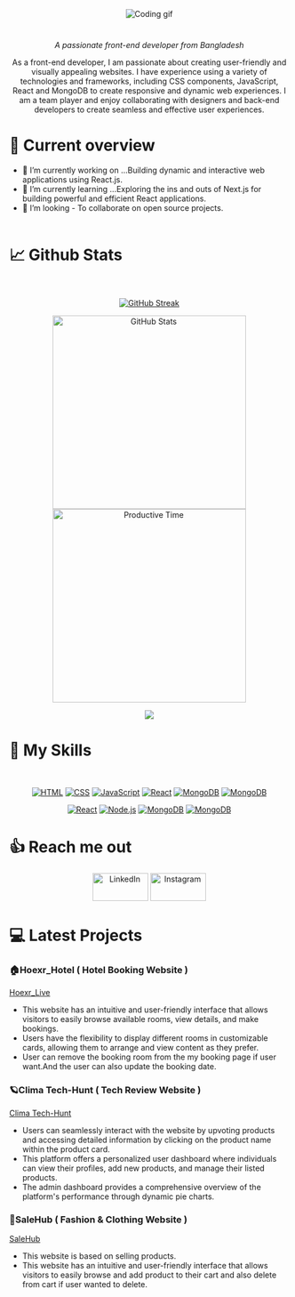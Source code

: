 <div align="center">
  <img src="https://i.ibb.co/brZvyZd/GIthub-cover.png" alt="Coding gif" title="Coding gif" >
</div>
<div align="center">

#

_A passionate front-end developer from Bangladesh_

As a front-end developer, I am passionate about creating user-friendly and visually appealing websites. I have experience using a variety of technologies and frameworks, including CSS components, JavaScript, React and MongoDB to create responsive and dynamic web experiences. I am a team player and enjoy collaborating with designers and back-end developers to create seamless and effective user experiences.

</div>

# 👀 Current overview

- 🔭 I’m currently working on ...Building dynamic and interactive web applications using React.js.
- 🌱 I’m currently learning ...Exploring the ins and outs of Next.js for building powerful and efficient React applications.
- 👯 I’m looking - To collaborate on open source projects. <br> <br>

# 📈 Github Stats

<br>

<div align="center">

[![GitHub Streak](https://github-readme-streak-stats.herokuapp.com?user=Saifulkhandaker&theme=dark)](https://git.io/streak-stats)

</div>

<div align="center">

<img src="http://github-profile-summary-cards.vercel.app/api/cards/stats?username=Saifulkhandaker&theme=dark" alt="GitHub Stats" width="348">
<img src="http://github-profile-summary-cards.vercel.app/api/cards/most-commit-language?username=Saifulkhandaker&theme=dark" alt="Productive Time" width="348">

</div>

<div align="center">

![](http://github-profile-summary-cards.vercel.app/api/cards/profile-details?username=Saifulkhandaker&theme=dark)

</div>

# 🎯 My Skills

<div align="center"> <br>

[![HTML](https://skillicons.dev/icons?i=html)](https://skillicons.dev)
[![CSS](https://skillicons.dev/icons?i=css)](https://skillicons.dev)
[![JavaScript](https://skillicons.dev/icons?i=js)](https://skillicons.dev)
[![React](https://skillicons.dev/icons?i=react)](https://skillicons.dev)
[![MongoDB](https://skillicons.dev/icons?i=tailwind)](https://skillicons.dev)
[![MongoDB](https://skillicons.dev/icons?i=bootstrap)](https://skillicons.dev)
<br>

[![React](https://skillicons.dev/icons?i=expressjs)](https://skillicons.dev)
[![Node.js](https://skillicons.dev/icons?i=mongodb)](https://skillicons.dev)
[![MongoDB](https://skillicons.dev/icons?i=firebase)](https://skillicons.dev)
[![MongoDB](https://skillicons.dev/icons?i=figma)](https://skillicons.dev)

</div>

# 👍 Reach me out

<div align="center">

<a href="https://www.linkedin.com/in/saiful-khandaker67/"><img src="https://i.ibb.co/grT3k50/1614895141102.png" alt="LinkedIn" width="100" height="50"></a>
<a href="https://www.instagram.com/saiful_khandaker.67/"><img src="https://i.ibb.co/Jp891vf/Instagram-name-logo-transparent-PNG.png" alt="Instagram" width="100" height="50"></a>

</div>

# 💻 Latest Projects

### 🏠Hoexr_Hotel ( Hotel Booking Website ) <br>

[Hoexr_Live](https://hotel-boo-c51b7.web.app/) <br>

- This website has an intuitive and user-friendly interface that allows visitors to easily browse available rooms, view details, and make bookings.
- Users have the flexibility to display different rooms in customizable cards, allowing them to arrange and view content as they prefer.
- User can remove the booking room from the my booking page if user want.And the user can also update the booking date. <br>

### 🪐Clima Tech-Hunt ( Tech Review Website ) <br>

[Clima Tech-Hunt](https://tech-product.netlify.app/) <br>

- Users can seamlessly interact with the website by upvoting products and accessing detailed information by clicking on the product name within the product card.
- This platform offers a personalized user dashboard where individuals can view their profiles, add new products, and manage their listed products.
- The admin dashboard provides a comprehensive overview of the platform's performance through dynamic pie charts. <br>

### 🛒SaleHub ( Fashion & Clothing Website ) <br>

[SaleHub](https://sale-hub-fea0c.web.app/) <br>

- This website is based on selling products.
- This website has an intuitive and user-friendly interface that allows visitors to easily browse and add product to their cart and also delete from cart if user wanted to delete. <br>
